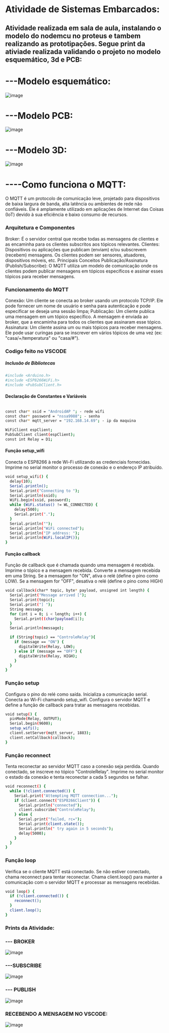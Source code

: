 # Atividade de Sistemas Embarcados:


## Atividade realizada em sala de aula, instalando o modelo do nodemcu no proteus e tambem realizando as prototipações. Segue print da ativiade realizada validando o projeto no modelo esquemático, 3d e PCB:

# ---Modelo esquemático: 

![image](https://github.com/AnaJuliaGPeres/SISTEMAS_EMBARCADOS_RTOS/assets/126435035/6a571f28-e230-44b7-babe-cfcf37b068b1)



# ---Modelo PCB: 

![image](https://github.com/AnaJuliaGPeres/SISTEMAS_EMBARCADOS_RTOS/assets/126435035/69ef5af6-609d-43b9-9d98-2d30e4eb3a3c)


#  ---Modelo 3D: 

![image](https://github.com/AnaJuliaGPeres/SISTEMAS_EMBARCADOS_RTOS/assets/126435035/efe47259-a5da-49eb-b50d-1e7ea3ba2439)




#  ----Como funciona o MQTT: 

O MQTT  é um protocolo de comunicação leve, projetado para dispositivos de baixa largura de banda, alta latência ou ambientes de rede não confiáveis. Ele é amplamente utilizado em aplicações de Internet das Coisas (IoT) devido à sua eficiência e baixo consumo de recursos.

### Arquitetura e Componentes
Broker: É o servidor central que recebe todas as mensagens de clientes e as encaminha para os clientes subscritos aos tópicos relevantes.
Clientes: Dispositivos ou aplicações que publicam (enviam) e/ou subscrevem (recebem) mensagens. Os clientes podem ser sensores, atuadores, dispositivos móveis, etc.
Principais Conceitos
Publicação/Assinatura (Publish/Subscribe): O MQTT utiliza um modelo de comunicação onde os clientes podem publicar mensagens em tópicos específicos e assinar esses tópicos para receber mensagens.

###  Funcionamento do MQTT
Conexão: Um cliente se conecta ao broker usando um protocolo TCP/IP. Ele pode fornecer um nome de usuário e senha para autenticação e pode especificar se deseja uma sessão limpa;
Publicação: Um cliente publica uma mensagem em um tópico específico. A mensagem é enviada ao broker, que a encaminha para todos os clientes que assinaram esse tópico.
Assinatura: Um cliente assina um ou mais tópicos para receber mensagens. Ele pode usar curingas para se inscrever em vários tópicos de uma vez (ex: "casa/+/temperatura" ou "casa/#").

### Codigo feito no VSCODE

##### Inclusão de Bibliotecas

```sh
#include <Arduino.h>
#include <ESP8266WiFi.h>
#include <PubSubClient.h>
```

#### Declaração de Constantes e Variáveis
```sh

const char* ssid = "AndroidAP "; - rede wifi
const char* password = "nssa9988"; - senha 
const char* mqtt_server = "192.168.14.69"; - ip da maquina

WiFiClient espClient;
PubSubClient client(espClient);
const int Relay = D1;
```

#### Função setup_wifi

Conecta o ESP8266 à rede Wi-Fi utilizando as credenciais fornecidas.
Imprime no serial monitor o processo de conexão e o endereço IP atribuído.
```sh
void setup_wifi() {
  delay(10);
  Serial.println();
  Serial.print("Connecting to ");
  Serial.println(ssid);
  WiFi.begin(ssid, password);
  while (WiFi.status() != WL_CONNECTED) {
    delay(500);
    Serial.print(".");
  }
  Serial.println("");
  Serial.println("WiFi connected");
  Serial.println("IP address: ");
  Serial.println(WiFi.localIP());
}

```

#### Função callback

Função de callback que é chamada quando uma mensagem é recebida.
Imprime o tópico e a mensagem recebida.
Converte a mensagem recebida em uma String.
Se a mensagem for "ON", ativa o relé (define o pino como LOW).
Se a mensagem for "OFF", desativa o relé (define o pino como HIGH)

```sh
void callback(char* topic, byte* payload, unsigned int length) {
  Serial.print("Message arrived [");
  Serial.print(topic);
  Serial.print("] ");
  String message;
  for (int i = 0; i < length; i++) {
    Serial.print((char)payload[i]);
  }
  Serial.println(message);

  if (String(topic) == "ControleRelay"){
    if (message == "ON") {
      digitalWrite(Relay, LOW);
    } else if (message == "OFF") {
      digitalWrite(Relay, HIGH);
    }
  }
}
```

### Função setup
Configura o pino do relé como saída.
Inicializa a comunicação serial.
Conecta ao Wi-Fi chamando setup_wifi.
Configura o servidor MQTT e define a função de callback para tratar as mensagens recebidas.

```sh
void setup() {
  pinMode(Relay, OUTPUT);
  Serial.begin(9600);
  setup_wifi();
  client.setServer(mqtt_server, 1883);
  client.setCallback(callback);
}
```
### Função reconnect
Tenta reconectar ao servidor MQTT caso a conexão seja perdida.
Quando conectado, se inscreve no tópico "ControleRelay".
Imprime no serial monitor o estado da conexão e tenta reconectar a cada 5 segundos se falhar.

```sh
void reconnect() {
  while (!client.connected()) {
    Serial.print("Attempting MQTT connection...");
    if (client.connect("ESP8266Client")) {
      Serial.println("connected");
      client.subscribe("ControleRelay");
    } else {
      Serial.print("failed, rc=");
      Serial.print(client.state());
      Serial.println(" try again in 5 seconds");
      delay(5000);
    }
  }
}
```

### Função loop
Verifica se o cliente MQTT está conectado.
Se não estiver conectado, chama reconnect para tentar reconectar.
Chama client.loop() para manter a comunicação com o servidor MQTT e processar as mensagens recebidas.

```sh
void loop() {
  if (!client.connected()) {
    reconnect();
  }
  client.loop();
}
```


### Prints da Atividade:

### --- BROKER

![image](https://github.com/AnaJuliaGPeres/SISTEMAS_EMBARCADOS_RTOS/assets/126435035/5969d666-55f4-481d-8842-6a3dc6a16518)


### ---SUBSCRIBE

![image](https://github.com/AnaJuliaGPeres/SISTEMAS_EMBARCADOS_RTOS/assets/126435035/856ca7a6-f5d4-4341-8a9f-e081b1aa39e3)

### --- PUBLISH

![image](https://github.com/AnaJuliaGPeres/SISTEMAS_EMBARCADOS_RTOS/assets/126435035/b4ab7c09-f4aa-494a-9fe7-9c0d0a009fd8)

### RECEBENDO A MENSAGEM NO VSCODE:

![image](https://github.com/AnaJuliaGPeres/SISTEMAS_EMBARCADOS_RTOS/assets/126435035/4b5345f5-13a6-4874-8b73-af8f6af5090b)





